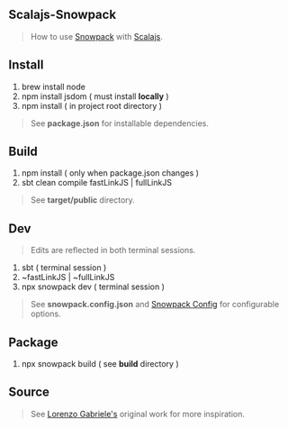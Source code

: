 Scalajs-Snowpack
----------------
>How to use [Snowpack](https://snowpack.dev) with [Scalajs](https://scala-js.org).

Install
-------
1. brew install node
2. npm install jsdom ( must install **locally** )
3. npm install ( in project root directory )
>See **package.json** for installable dependencies.

Build
-----
1. npm install ( only when package.json changes )
2. sbt clean compile fastLinkJS | fullLinkJS
>See **target/public** directory.

Dev
---
>Edits are reflected in both terminal sessions.
1. sbt ( terminal session )
2. ~fastLinkJS | ~fullLinkJS
3. npx snowpack dev ( terminal session )
>See **snowpack.config.json** and [Snowpack Config](https://www.snowpack.dev/reference/configuration) for configurable options.

Package
-------
1. npx snowpack build ( see **build** directory )

Source
------
>See [Lorenzo Gabriele's](https://github.com/lolgab/scalajs-snowpack-example) original work for more inspiration.

